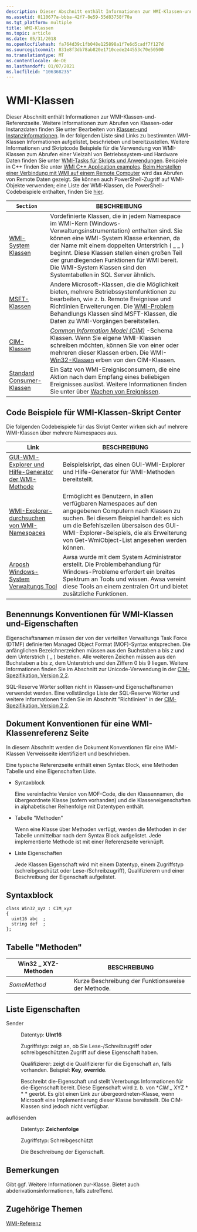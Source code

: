 ```yaml
---
description: Dieser Abschnitt enthält Informationen zur WMI-Klassen-und-Referenzseite.
ms.assetid: 0110677a-bbba-42f7-8e59-55d83758f70a
ms.tgt_platform: multiple
title: WMI-Klassen
ms.topic: article
ms.date: 05/31/2018
ms.openlocfilehash: fa764d39c1fb048e125898a1f7e6d5cadf7f127d
ms.sourcegitcommit: 831e8f3db78ab820e1710cede244553c70e50500
ms.translationtype: MT
ms.contentlocale: de-DE
ms.lasthandoff: 01/07/2021
ms.locfileid: "106368235"
---
```

# <a name="wmi-classes"></a>WMI-Klassen

Dieser Abschnitt enthält Informationen zur WMI-Klassen-und-Referenzseite. Weitere Informationen zum Abrufen von Klassen-oder Instanzdaten finden Sie unter Bearbeiten von [Klassen-und Instanzinformationen](manipulating-class-and-instance-information.md). In der folgenden Liste sind Links zu bestimmten WMI-Klassen Informationen aufgelistet, beschrieben und bereitzustellen. Weitere Informationen und Skriptcode Beispiele für die Verwendung von WMI-Klassen zum Abrufen einer Vielzahl von Betriebssystem-und Hardware Daten finden Sie unter [WMI-Tasks für Skripts und Anwendungen](wmi-tasks-for-scripts-and-applications.md). Beispiele in C++ finden Sie unter [WMI C++ Application examples](wmi-c---application-examples.md). [Beim Herstellen einer Verbindung mit WMI auf einem Remote Computer](connecting-to-wmi-on-a-remote-computer.md) wird das Abrufen von Remote Daten gezeigt. Sie können auch PowerShell-Zugriff auf WMI-Objekte verwenden; eine Liste der WMI-Klassen, die PowerShell-Codebeispiele enthalten, finden Sie [hier](https://msdn.microsoft.com/library/tags-cloud.aspx?tag=powershell+code+wmi).



| `Section`                                                    | BESCHREIBUNG                                                                                                                                                                                                                                                                                                                                                  |
|------------------------------------------------------------|--------------------------------------------------------------------------------------------------------------------------------------------------------------------------------------------------------------------------------------------------------------------------------------------------------------------------------------------------------------|
| [WMI-System Klassen](wmi-system-classes.md)               | Vordefinierte Klassen, die in jedem Namespace im WMI-Kern (Windows-Verwaltungsinstrumentation) enthalten sind. Sie können eine WMI-System Klasse erkennen, da der Name mit einem doppelten Unterstrich ( \_ \_ ) beginnt. Diese Klassen stellen einen großen Teil der grundlegenden Funktionen für WMI bereit. Die WMI-System Klassen sind den Systemtabellen in SQL Server ähnlich. |
| [MSFT-Klassen](msft-classes.md)                           | Andere Microsoft-Klassen, die die Möglichkeit bieten, mehrere Betriebssystemfunktionen zu bearbeiten, wie z. b. Remote Ereignisse und Richtlinien Erweiterungen. Die [WMI-Problem](wmi-troubleshooting.md) Behandlungs Klassen sind MSFT-Klassen, die Daten zu WMI-Vorgängen bereitstellen.                                                                                               |
| [CIM-Klassen](cimclas.md)                                 | [*Common Information Model (CIM)*](gloss-c.md) -Schema Klassen. Wenn Sie eigene WMI-Klassen schreiben möchten, können Sie von einer oder mehreren dieser Klassen erben. Die WMI- [Win32-Klassen](/windows/desktop/CIMWin32Prov/win32-provider) erben von den CIM-Klassen.                                                                          |
| [Standard Consumer-Klassen](standard-consumer-classes.md) | Ein Satz von WMI-Ereignisconsumern, die eine Aktion nach dem Empfang eines beliebigen Ereignisses auslöst. Weitere Informationen finden Sie unter über [Wachen von Ereignissen](monitoring-events.md).                                                                                                                                                                                               |



 

## <a name="wmi-class-scripting-center-code-examples"></a>Code Beispiele für WMI-Klassen-Skript Center

Die folgenden Codebeispiele für das Skript Center wirken sich auf mehrere WMI-Klassen über mehrere Namespaces aus.



| Link                                                                                                                                      | BESCHREIBUNG                                                                                                                                                                                                                          |
|-------------------------------------------------------------------------------------------------------------------------------------------|--------------------------------------------------------------------------------------------------------------------------------------------------------------------------------------------------------------------------------------|
| [GUI-WMI-Explorer und Hilfe-Generator der WMI-Methode](https://Gallery.TechNet.Microsoft.Com/scriptcenter/89c759b7-20b4-49e8-98a8-3c8fbdb2dd69) | Beispielskript, das einen GUI-WMI-Explorer und Hilfe-Generator für WMI-Methoden bereitstellt.                                                                                                                                                        |
| [WMI-Explorer-durchsuchen von WMI-Namespaces](https://Gallery.TechNet.Microsoft.Com/scriptcenter/WMI-Explorer-Search-WMI-cd87e309)                 | Ermöglicht es Benutzern, in allen verfügbaren Namespaces auf den angegebenen Computern nach Klassen zu suchen. Bei diesem Beispiel handelt es sich um die Befehlszeilen übersaison des GUI-WMI-Explorer-Beispiels, die als Erweiterung von Get-WmiObject-List angesehen werden können. |
| [Arposh Windows-System Verwaltungs Tool](https://Gallery.TechNet.Microsoft.Com/scriptcenter/Arposh-Windows-System-a1beb102)            | Awsa wurde mit dem System Administrator erstellt. Die Problembehandlung für Windows-Probleme erfordert ein breites Spektrum an Tools und wissen. Awsa vereint diese Tools an einem zentralen Ort und bietet zusätzliche Funktionen.       |



 

## <a name="naming-conventions-for-wmi-classes-and-properties"></a>Benennungs Konventionen für WMI-Klassen und-Eigenschaften

Eigenschaftsnamen müssen der von der verteilten Verwaltungs Task Force (DTMF) definierten Managed Object Format (MOF)-Syntax entsprechen. Die anfänglichen Bezeichnerzeichen müssen aus den Buchstaben a bis z und dem Unterstrich ( \_ ) bestehen. Alle weiteren Zeichen müssen aus den Buchstaben a bis z, dem Unterstrich und den Ziffern 0 bis 9 liegen. Weitere Informationen finden Sie im Abschnitt zur Unicode-Verwendung in der [CIM-Spezifikation, Version 2,2](https://www.dmtf.org/standards/cim).

SQL-Reserve Wörter sollten nicht in Klassen-und Eigenschaftsnamen verwendet werden. Eine vollständige Liste der SQL-Reserve Wörter und weitere Informationen finden Sie im Abschnitt "Richtlinien" in der [CIM-Spezifikation, Version 2,2](https://www.dmtf.org/standards/cim).

## <a name="document-conventions-for-a-wmi-class-reference-page"></a>Dokument Konventionen für eine WMI-Klassenreferenz Seite

In diesem Abschnitt werden die Dokument Konventionen für eine WMI-Klassen Verweisseite identifiziert und beschrieben.

Eine typische Referenzseite enthält einen Syntax Block, eine Methoden Tabelle und eine Eigenschaften Liste.

-   Syntaxblock

    Eine vereinfachte Version von MOF-Code, die den Klassennamen, die übergeordnete Klasse (sofern vorhanden) und die Klasseneigenschaften in alphabetischer Reihenfolge mit Datentypen enthält.

-   Tabelle "Methoden"

    Wenn eine Klasse über Methoden verfügt, werden die Methoden in der Tabelle unmittelbar nach dem Syntax Block aufgelistet. Jede implementierte Methode ist mit einer Referenzseite verknüpft.

-   Liste Eigenschaften

    Jede Klassen Eigenschaft wird mit einem Datentyp, einem Zugriffstyp (schreibgeschützt oder Lese-/Schreibzugriff), Qualifizierern und einer Beschreibung der Eigenschaft aufgelistet.

## <a name="syntax-block"></a>Syntaxblock

``` syntax
class Win32_xyz : CIM_xyz 
{
  uint16 abc  ;
  string def  ;
};
```

## <a name="methods-table"></a>Tabelle "Methoden"



| Win32 \_ XYZ-Methoden | BESCHREIBUNG                                |
|--------------------|--------------------------------------------|
| *SomeMethod*       | Kurze Beschreibung der Funktionsweise der Methode. |



 

## <a name="properties-list"></a>Liste Eigenschaften

<dl> <dt>

<span id="abc"></span><span id="ABC"></span>Sender
</dt> <dd>

Datentyp: **UInt16**

Zugriffstyp: zeigt an, ob Sie Lese-/Schreibzugriff oder schreibgeschützten Zugriff auf diese Eigenschaft haben.

Qualifizierer: zeigt die Qualifizierer für die Eigenschaft an, falls vorhanden. Beispiel: **Key**, **override**.

Beschreibt die-Eigenschaft und stellt Vererbungs Informationen für die-Eigenschaft bereit. Diese Eigenschaft wird z. b. von **CIM \_* XYZ * * * geerbt. Es gibt einen Link zur übergeordneten-Klasse, wenn Microsoft eine Implementierung dieser Klasse bereitstellt. Die CIM-Klassen sind jedoch nicht verfügbar.

</dd> <dt>

<span id="def"></span><span id="DEF"></span>auflösenden
</dt> <dd>

Datentyp: **Zeichenfolge**

Zugriffstyp: Schreibgeschützt

Die Beschreibung der Eigenschaft.

</dd> </dl>

## <a name="remarks"></a>Bemerkungen

Gibt ggf. Weitere Informationen zur-Klasse. Bietet auch abderivationsinformationen, falls zutreffend.

## <a name="related-topics"></a>Zugehörige Themen

<dl> <dt>

[WMI-Referenz](wmi-reference.md)
</dt> </dl>

 

 
